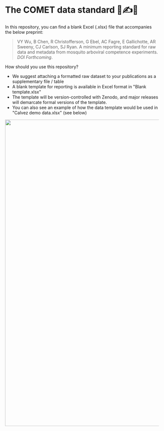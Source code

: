 # The COMET data standard 🦟✍️🔢

In this repository, you can find a blank Excel (.xlsx) file that accompanies the below preprint:

> VY Wu, B Chen, R Christofferson, G Ebel, AC Fagre, E Gallichotte, AR Sweeny, CJ Carlson, SJ Ryan. A minimum reporting standard for raw data and metadata from mosquito arboviral competence experiments. _DOI Forthcoming_.

How should you use this repository?
- We suggest attaching a formatted raw dataset to your publications as a supplementary file / table
- A blank template for reporting is available in Excel format in "Blank template.xlsx"
- The template will be version-controlled with Zenodo, and major releases will demarcate formal versions of the template. 
- You can also see an example of how the data template would be used in "Calvez demo data.xlsx" (see below)

<img src="https://github.com/viralemergence/comet-standard/blob/main/VisualGuide.jpg" width="1000">

